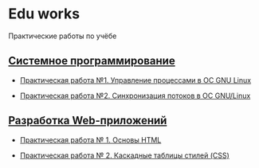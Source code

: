 # Edu works

Практические работы по учёбе

## [Системное программирование](https://gitlab.com/makarty/edu-works/-/tree/master/system%20programming)

- [Практическая работа №1. Управление процессами в ОС GNU Linux](https://gitlab.com/makarty/edu-works/-/tree/master/system%20programming/1practical)

- [Практическая работа №2. Синхронизация потоков в ОС GNU/Linux](https://gitlab.com/makarty/edu-works/-/tree/master/system%20programming/2practical)

## [Разработка Web-приложений](https://gitlab.com/makarty/edu-works/-/tree/master/web)

- [Практическая работа № 1. Основы HTML](https://gitlab.com/makarty/edu-works/-/tree/master/web/1practical)

- [Практическая работа № 2. Каскадные таблицы стилей (CSS)](https://gitlab.com/makarty/edu-works/-/tree/master/web/2practical)
